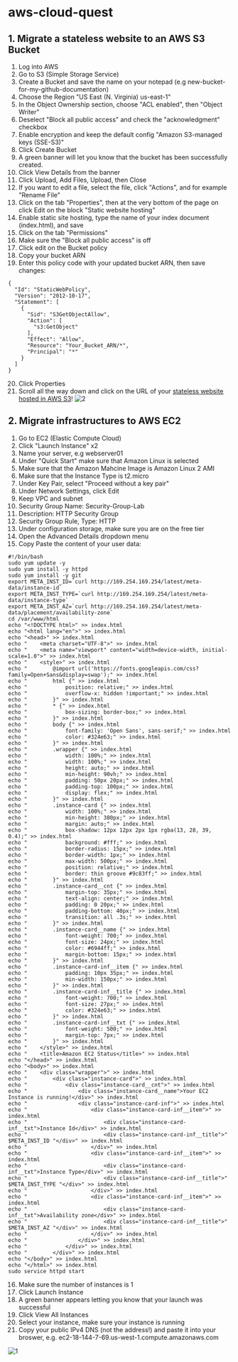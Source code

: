 # aws-cloud-quest

## 1. Migrate a stateless website to an AWS S3 Bucket
1. Log into AWS
2. Go to S3 (Simple Storage Service) 
3. Create a Bucket and save the name on your notepad (e.g new-bucket-for-my-github-documentation)
4. Choose the Region "US East (N. Virginia) us-east-1"
5. In the Object Ownership section, choose "ACL enabled", then "Object Writer"
6. Deselect "Block all public access" and check the "acknowledgment" checkbox
7. Enable encryption and keep the default config "Amazon S3-managed keys (SSE-S3)"
8. Click Create Bucket
9. A green banner will let you know that the bucket has been successfully created. 
10. Click View Details from the banner
11. Click Upload, Add Files, Upload, then Close
12. If you want to edit a file, select the file, click "Actions", and for example "Rename File"
13. Click on the tab "Properties", then at the very bottom of the page on click Edit on the block "Static website hosting"
14. Enable static site hosting, type the name of your index document (index.html), and save
15. Click on the tab "Permissions"
16. Make sure the "Block all public access" is off
17. Click edit on the Bucket policy
18. Copy your bucket ARN
19. Enter this policy code with your updated bucket ARN, then save changes:

```
{
  "Id": "StaticWebPolicy",
  "Version": "2012-10-17",
  "Statement": [
    {
      "Sid": "S3GetObjectAllow",
      "Action": [
        "s3:GetObject"
      ],
      "Effect": "Allow",
      "Resource": "Your_Bucket_ARN/*",
      "Principal": "*"
    }
  ]
}
```
20. Click Properties
21. Scroll all the way down and click on the URL of your [stateless website hosted in AWS S3](http://new-bucket-for-my-github-documentation.s3-website-us-east-1.amazonaws.com/)!
![2](https://user-images.githubusercontent.com/48727972/203665691-6c87c817-aa01-43d1-a7e0-48f0dbb7ebf7.png)


## 2. Migrate infrastructures to AWS EC2

1. Go to EC2 (Elastic Compute Cloud)
2. Click "Launch Instance" x2
3. Name your server, e.g webserver01
4. Under "Quick Start" make sure that Amazon Linux is selected
5. Make sure that the Amazon Mahcine Image is Amazon Linux 2 AMI
6. Make sure that the Instance Type is t2.micro
7. Under Key Pair, select "Proceed without a key pair"
8. Under Network Settings, click Edit
9. Keep VPC and subnet
10. Security Group Name: Security-Group-Lab
11. Description: HTTP Security Group
12. Security Group Rule, Type: HTTP
13. Under configuration storage, make sure you are on the free tier
14. Open the Advanced Details dropdown menu
15. Copy Paste the content of your user data:

```
#!/bin/bash
sudo yum update -y
sudo yum install -y httpd
sudo yum install -y git
export META_INST_ID=`curl http://169.254.169.254/latest/meta-data/instance-id`
export META_INST_TYPE=`curl http://169.254.169.254/latest/meta-data/instance-type`
export META_INST_AZ=`curl http://169.254.169.254/latest/meta-data/placement/availability-zone`
cd /var/www/html
echo "<!DOCTYPE html>" >> index.html
echo "<html lang="en">" >> index.html
echo "<head>" >> index.html
echo "    <meta charset="UTF-8">" >> index.html
echo "    <meta name="viewport" content="width=device-width, initial-scale=1.0">" >> index.html
echo "    <style>" >> index.html
echo "        @import url('https://fonts.googleapis.com/css?family=Open+Sans&display=swap');" >> index.html
echo "        html {" >> index.html
echo "            position: relative;" >> index.html
echo "            overflow-x: hidden !important;" >> index.html
echo "        }" >> index.html
echo "        * {" >> index.html
echo "            box-sizing: border-box;" >> index.html
echo "        }" >> index.html
echo "        body {" >> index.html
echo "            font-family: 'Open Sans', sans-serif;" >> index.html
echo "            color: #324e63;" >> index.html
echo "        }" >> index.html
echo "        .wrapper {" >> index.html
echo "            width: 100%;" >> index.html
echo "            width: 100%;" >> index.html
echo "            height: auto;" >> index.html
echo "            min-height: 90vh;" >> index.html
echo "            padding: 50px 20px;" >> index.html
echo "            padding-top: 100px;" >> index.html
echo "            display: flex;" >> index.html
echo "        }" >> index.html
echo "        .instance-card {" >> index.html
echo "            width: 100%;" >> index.html
echo "            min-height: 380px;" >> index.html
echo "            margin: auto;" >> index.html
echo "            box-shadow: 12px 12px 2px 1px rgba(13, 28, 39, 0.4);" >> index.html
echo "            background: #fff;" >> index.html
echo "            border-radius: 15px;" >> index.html
echo "            border-width: 1px;" >> index.html
echo "            max-width: 500px;" >> index.html
echo "            position: relative;" >> index.html
echo "            border: thin groove #9c83ff;" >> index.html
echo "        }" >> index.html
echo "        .instance-card__cnt {" >> index.html
echo "            margin-top: 35px;" >> index.html
echo "            text-align: center;" >> index.html
echo "            padding: 0 20px;" >> index.html
echo "            padding-bottom: 40px;" >> index.html
echo "            transition: all .3s;" >> index.html
echo "        }" >> index.html
echo "        .instance-card__name {" >> index.html
echo "            font-weight: 700;" >> index.html
echo "            font-size: 24px;" >> index.html
echo "            color: #6944ff;" >> index.html
echo "            margin-bottom: 15px;" >> index.html
echo "        }" >> index.html
echo "        .instance-card-inf__item {" >> index.html
echo "            padding: 10px 35px;" >> index.html
echo "            min-width: 150px;" >> index.html
echo "        }" >> index.html
echo "        .instance-card-inf__title {" >> index.html
echo "            font-weight: 700;" >> index.html
echo "            font-size: 27px;" >> index.html
echo "            color: #324e63;" >> index.html
echo "        }" >> index.html
echo "        .instance-card-inf__txt {" >> index.html
echo "            font-weight: 500;" >> index.html
echo "            margin-top: 7px;" >> index.html
echo "        }" >> index.html
echo "    </style>" >> index.html
echo "    <title>Amazon EC2 Status</title>" >> index.html
echo "</head>" >> index.html
echo "<body>" >> index.html
echo "    <div class="wrapper">" >> index.html
echo "        <div class="instance-card">" >> index.html
echo "            <div class="instance-card__cnt">" >> index.html
echo "                <div class="instance-card__name">Your EC2 Instance is running!</div>" >> index.html
echo "                <div class="instance-card-inf">" >> index.html
echo "                    <div class="instance-card-inf__item">" >> index.html
echo "                        <div class="instance-card-inf__txt">Instance Id</div>" >> index.html
echo "                        <div class="instance-card-inf__title">" $META_INST_ID "</div>" >> index.html
echo "                    </div>" >> index.html
echo "                    <div class="instance-card-inf__item">" >> index.html
echo "                        <div class="instance-card-inf__txt">Instance Type</div>" >> index.html
echo "                        <div class="instance-card-inf__title">" $META_INST_TYPE "</div>" >> index.html
echo "                    </div>" >> index.html
echo "                    <div class="instance-card-inf__item">" >> index.html
echo "                        <div class="instance-card-inf__txt">Availability zone</div>" >> index.html
echo "                        <div class="instance-card-inf__title">" $META_INST_AZ "</div>" >> index.html
echo "                    </div>" >> index.html
echo "                </div>" >> index.html
echo "            </div>" >> index.html
echo "        </div>" >> index.html
echo "</body>" >> index.html
echo "</html>" >> index.html
sudo service httpd start
```
16. Make sure the number of instances is 1
17. Click Launch Instance
18. A green banner appears letting you know that your launch was successful
19. Click View All Instances
20. Select your instance, make sure your instance is running
21. Copy your public IPv4 DNS (not the address!) and paste it into your broswer, e.g. ec2-18-144-7-69.us-west-1.compute.amazonaws.com

![1](https://user-images.githubusercontent.com/48727972/203665630-922d854e-d31a-4eaf-99ab-8fdda3fa5af2.png)


